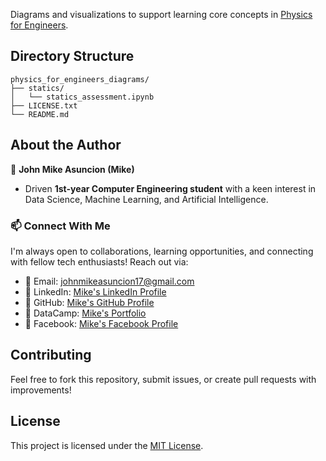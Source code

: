 Diagrams and visualizations to support learning core concepts in [Physics for Engineers](https://www.studocu.com/ph/document/polytechnic-university-of-the-philippines/bachelor-of-science-in-electronics-and-communication-engineering/phys-2003-4-im-physics-for-engineers/40218389).

## Directory Structure

```
physics_for_engineers_diagrams/
├── statics/
│   └── statics_assessment.ipynb
├── LICENSE.txt
└── README.md
```

## About the Author

🥷 **John Mike Asuncion (Mike)**

- Driven **1st-year Computer Engineering student** with a keen interest in Data Science, Machine Learning, and Artificial Intelligence.

### 📫 Connect With Me
I'm always open to collaborations, learning opportunities, and connecting with fellow tech enthusiasts! Reach out via:  
- 📧 Email: [johnmikeasuncion17@gmail.com](mailto:johnmikeasuncion17@gmail.com)
- 🔗 LinkedIn: [Mike's LinkedIn Profile](https://www.linkedin.com/in/john-mike-asuncion-a44232320/)
- 🔗 GitHub: [Mike's GitHub Profile](https://github.com/johnmikx)
- 💼 DataCamp: [Mike's Portfolio](https://www.datacamp.com/portfolio/johnmikeasuncion17)
- 🔗 Facebook: [Mike's Facebook Profile](https://www.facebook.com/mikekaizennn)

## Contributing
Feel free to fork this repository, submit issues, or create pull requests with improvements!

## License
This project is licensed under the [MIT License](LICENSE.txt).